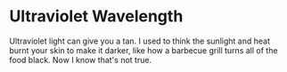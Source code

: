 # Ultraviolet Wavelength

Ultraviolet light can give you a tan. I used to think the sunlight and heat
burnt your skin to make it darker, like how a barbecue grill turns all of the
food black. Now I know that's not true.
